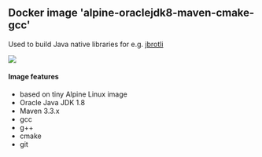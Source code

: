 
## Docker image 'alpine-oraclejdk8-maven-cmake-gcc'

Used to build Java native libraries for e.g. [jbrotli](https://github.com/meteogroup/jbrotli)

[![](https://badge.imagelayers.io/nitram509/alpine-oraclejdk8-maven-cmake-gcc:latest.svg)](https://imagelayers.io/?images=nitram509/alpine-oraclejdk8-maven-cmake-gcc:latest 'Get your own badge on imagelayers.io')

#### Image features

* based on tiny Alpine Linux image
* Oracle Java JDK 1.8
* Maven 3.3.x
* gcc
* g++
* cmake
* git

